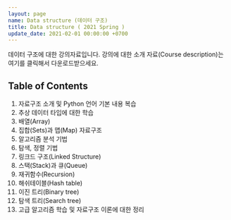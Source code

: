 ```yaml
---
layout: page
name: Data structure (데이터 구조)
title: Data structure ( 2021 Spring )
update_date: 2021-02-01 00:00:00 +0700
---
```


데이터 구조에 대한 강의자료입니다. 강의에 대한 소개 자료(Course description)는 여기를 클릭해서 다운로드받으세요.

## Table of Contents
1. 자료구조 소개 및 Python 언어 기본 내용 복습 
2. 추상 데이터 타입에 대한 학습 
3. 배열(Array) 
4. 집합(Sets)과 맵(Map) 자료구조
5. 알고리즘 분석 기법 
6. 탐색, 정렬 기법 
7. 링크드 구조(Linked Structure) 
8. 스택(Stack)과 큐(Queue) 
9. 재귀함수(Recursion) 
10. 해쉬테이블(Hash table) 
11. 이진 트리(Binary tree)
12. 탐색 트리(Search tree)
13. 고급 알고리즘 학습 및 자료구조 이론에 대한 정리


